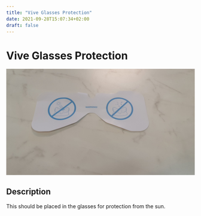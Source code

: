 ```yaml
---
title: "Vive Glasses Protection"
date: 2021-09-28T15:07:34+02:00
draft: false
---
```


# Vive Glasses Protection

![Vive Glasses Protection](./img/vive-glasses-protection.jpg)

## Description

This should be placed in the glasses for protection from the sun.
